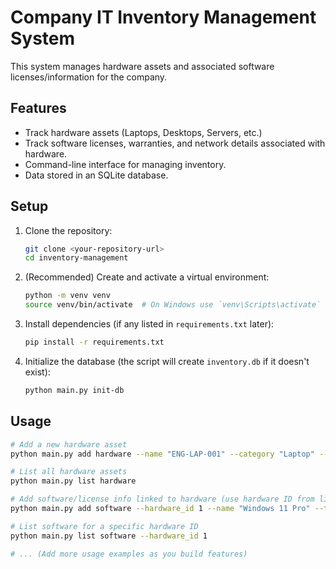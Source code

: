 # Company IT Inventory Management System

This system manages hardware assets and associated software licenses/information for the company.

## Features

- Track hardware assets (Laptops, Desktops, Servers, etc.)
- Track software licenses, warranties, and network details associated with hardware.
- Command-line interface for managing inventory.
- Data stored in an SQLite database.

## Setup

1.  Clone the repository:
    ```bash
    git clone <your-repository-url>
    cd inventory-management
    ```
2.  (Recommended) Create and activate a virtual environment:
    ```bash
    python -m venv venv
    source venv/bin/activate  # On Windows use `venv\Scripts\activate`
    ```
3.  Install dependencies (if any listed in `requirements.txt` later):
    ```bash
    pip install -r requirements.txt
    ```
4.  Initialize the database (the script will create `inventory.db` if it doesn't exist):
    ```bash
    python main.py init-db
    ```

## Usage

```bash
# Add a new hardware asset
python main.py add hardware --name "ENG-LAP-001" --category "Laptop" --status "New" --model "Dell XPS 15" --serial "ABC123XYZ" --purchase_date "2023-10-26" --acquisition "Purchased"

# List all hardware assets
python main.py list hardware

# Add software/license info linked to hardware (use hardware ID from list)
python main.py add software --hardware_id 1 --name "Windows 11 Pro" --type "OS" --key "XXXXX-XXXXX-..." --activation_date "2023-10-27"

# List software for a specific hardware ID
python main.py list software --hardware_id 1

# ... (Add more usage examples as you build features)
```
